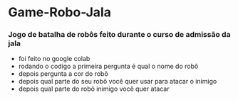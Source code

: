 # Game-Robo-Jala
 <div><h3>Jogo de batalha de robôs feito durante o curso de admissão da jala</h3></div>

- foi feito no google colab
- rodando o codigo a primeira pergunta é qual o nome do robô
- depois pergunta a cor do robô
- depois qual parte do seu robô você quer usar para atacar o inimigo
- depois qual parte do robô inimigo você quer atacar
